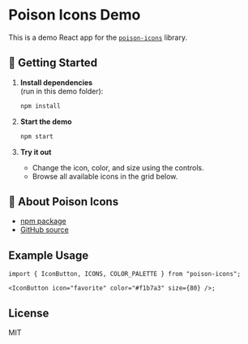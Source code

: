 # Poison Icons Demo

This is a demo React app for the [`poison-icons`](https://www.npmjs.com/package/poison-icons) library.

## 🚀 Getting Started

1. **Install dependencies**  
   (run in this demo folder):

   ```bash
   npm install
   ```

2. **Start the demo**

   ```bash
   npm start
   ```

3. **Try it out**

   - Change the icon, color, and size using the controls.
   - Browse all available icons in the grid below.

## 🧪 About Poison Icons

- [npm package](https://www.npmjs.com/package/poison-icons)
- [GitHub source](https://github.com/storyteller619/Buttons)

## Example Usage

```tsx
import { IconButton, ICONS, COLOR_PALETTE } from "poison-icons";

<IconButton icon="favorite" color="#f1b7a3" size={80} />;
```

## License

MIT

